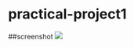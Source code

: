 # practical-project1

##screenshot
<img src = "screenshots/스크린샷 2022-09-02 오전 10.41.37.png">
